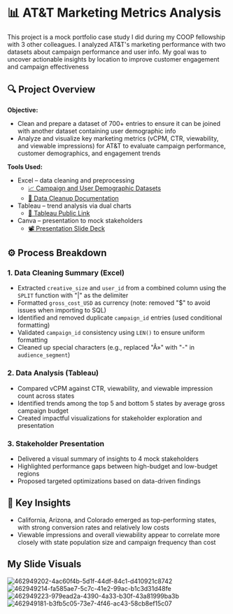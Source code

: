 # 📊 AT&T Marketing Metrics Analysis

This project is a mock portfolio case study I did during my COOP fellowship with 3 other colleagues. I analyzed AT&T's marketing performance with two datasets about campaign performance and user info. My goal was to uncover actionable insights by location to improve customer engagement and campaign effectiveness

## 🔍 Project Overview

**Objective:**  
- Clean and prepare a dataset of 700+ entries to ensure it can be joined with another dataset containing user demographic info
- Analyze and visualize key marketing metrics (vCPM, CTR, viewability, and viewable impressions) for AT&T to evaluate campaign performance, customer demographics, and engagement trends

**Tools Used:**
- Excel – data cleaning and preprocessing
  - [📈 Campaign and User Demographic Datasets](https://github.com/1-icenine/Portfolio/tree/main/Tableau/AT%26T%20Mock%20Marketing%20Study/Dataset)
  - [🧹 Data Cleanup Documentation](https://github.com/1-icenine/Portfolio/blob/main/Tableau/AT%26T%20Mock%20Marketing%20Study/Dataset/Nick's%20Data%20Cleanup%20Process.pdf)
- Tableau – trend analysis via dual charts
  - [📶 Tableau Public Link](https://public.tableau.com/app/profile/nicholas.louie/viz/NicksSpatialAnalysisCTRCPMvCPMViewability/vCPMvsViewabilityDualChart)
- Canva – presentation to mock stakeholders
  - [📽️ Presentation Slide Deck](https://github.com/1-icenine/Portfolio/blob/main/Tableau/AT%26T%20Mock%20Marketing%20Study/Presentation/C515%20Capstone%20Project.pdf)

## ⚙️ Process Breakdown

### 1. Data Cleaning Summary (Excel)
- Extracted `creative_size` and `user_id` from a combined column using the `SPLIT` function with "|" as the delimiter
- Formatted `gross_cost_USD` as currency (note: removed "$" to avoid issues when importing to SQL)
- Identified and removed duplicate `campaign_id` entries (used conditional formatting)
- Validated `campaign_id` consistency using `LEN()` to ensure uniform formatting
- Cleaned up special characters (e.g., replaced "Â»" with "-" in `audience_segment`)

### 2. Data Analysis (Tableau)
- Compared vCPM against CTR, viewability, and viewable impression count across states
- Identified trends among the top 5 and bottom 5 states by average gross campaign budget
- Created impactful visualizations for stakeholder exploration and presentation

### 3. Stakeholder Presentation
- Delivered a visual summary of insights to 4 mock stakeholders
- Highlighted performance gaps between high-budget and low-budget regions
- Proposed targeted optimizations based on data-driven findings

## 📌 Key Insights

- California, Arizona, and Colorado emerged as top-performing states, with strong conversion rates and relatively low costs
- Viewable impressions and overall viewability appear to correlate more closely with state population size and campaign frequency than cost

## My Slide Visuals
![462949202-4ac60f4b-5d1f-44df-84c1-d410921c8742](https://github.com/user-attachments/assets/1d0eb2bd-3b22-4a82-a963-7285a2cdaa0b)
![462949214-fa585ae7-5c7c-41e2-99ac-b1c3d31d48fe](https://github.com/user-attachments/assets/b09981c6-6c95-4abb-9e1e-c878795f4355)
![462949223-979ead2a-4390-4a33-b30f-43a81999ba3b](https://github.com/user-attachments/assets/670ebd57-ed5f-482c-8e84-592559f88d99)
![462949181-b3fb5c05-73e7-4f46-ac43-58cb8ef15c07](https://github.com/user-attachments/assets/2aa938ef-1864-4c94-b736-b64ef084e9b3)



